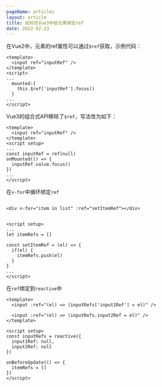 ```yaml
---
pageName: articles
layout: article
title: 如何在Vue3中给元素绑定ref
date: 2022-02-23
---
```


在Vue2中，元素的ref属性可以通过`$ref`获取，示例代码：
```vue
<template>
  <input ref="inputRef" />
</template>
<script>
...
  mounted:{
    this.$ref['inputRef'].focus()
  }
...
</script>
```

Vue3的组合式API移除了`$ref`，写法改为如下：
```vue
<template>
  <input ref="inputRef" />
</template>
<script setup>
...
const inputRef = ref(null)
onMounted(() => {
  inputRef.value.focus()
})
...
</script>
```

在`v-for`中循环绑定`ref`
```vue

<div v-for="item in list" :ref="setItemRef"></div>


<script setup>
...
let itemRefs = []

const setItemRef = (el) => {
  if(el) {
    itemRefs.push(el)
  }
} 
...
</script>
```

在`ref`绑定到`reactive`中
```vue
<template>
  <input :ref="(el) => (inputRefs['input1Ref'] = el)" />

  <input :ref="(el) => (inputRefs.input2Ref = el)" />
</template>

<script setup>
const inputRefs = reactive({
  input1Ref: null,
  input2Ref: null
})

onBeforeUpdate(() => {
  itemRefs = []
})
</script>
```

